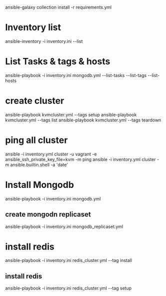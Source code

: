 ansible-galaxy collection install -r requirements.yml

# Inventory list
ansible-inventory -i inventory.ini  --list

# List Tasks & tags & hosts
ansible-playbook -i inventory.ini mongodb.yml --list-tasks --list-tags --list-hosts


# create cluster
ansible-playbook kvmcluster.yml --tags setup
ansible-playbook kvmcluster.yml --tags list
ansible-playbook kvmcluster.yml --tags teardown

# ping all cluster
ansible -i inventory.yml cluster -u vagrant -e ansible_ssh_private_key_file=kvm -m ping 
ansible -i inventory.yml cluster  -m ansible.builtin.shell -a 'date'


# Install Mongodb
ansible-playbook -i inventory.ini mongodb.yml
## create mongodn replicaset
ansible-playbook -i inventory.ini mongodb_replicaset.yml

# install redis
ansible-playbook -i inventory.ini redis_cluster.yml --tag install

## install redis
ansible-playbook -i inventory.ini redis_cluster.yml --tag setup

